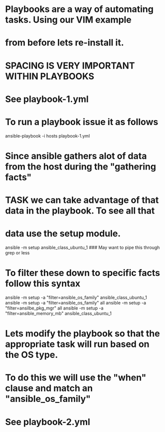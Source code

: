 # Playbooks are a way of automating tasks.  Using our VIM example
# from before lets re-install it.

# SPACING IS VERY IMPORTANT WITHIN PLAYBOOKS

# See playbook-1.yml

# To run a playbook issue it as follows

ansible-playbook -i hosts playbook-1.yml

# Since ansible gathers alot of data from the host during the "gathering facts" 
# TASK we can take advantage of that data in the playbook.  To see all that 
# data use the setup module.

ansible -m setup ansible_class_ubuntu_1  ### May want to pipe this through grep or less

# To filter these down to specific facts follow this syntax

ansible -m setup -a "filter=ansible_os_family" ansible_class_ubuntu_1
ansible -m setup -a "filter=ansible_os_family" all
ansible -m setup -a "filter=ansilbe_pkg_mgr" all
ansible -m setup -a "filter=ansible_memory_mb" ansible_class_ubuntu_1

# Lets modify the playbook so that the appropriate task will run based on the OS type. 
# To do this we will use the "when" clause and match an "ansible_os_family"

# See playbook-2.yml


